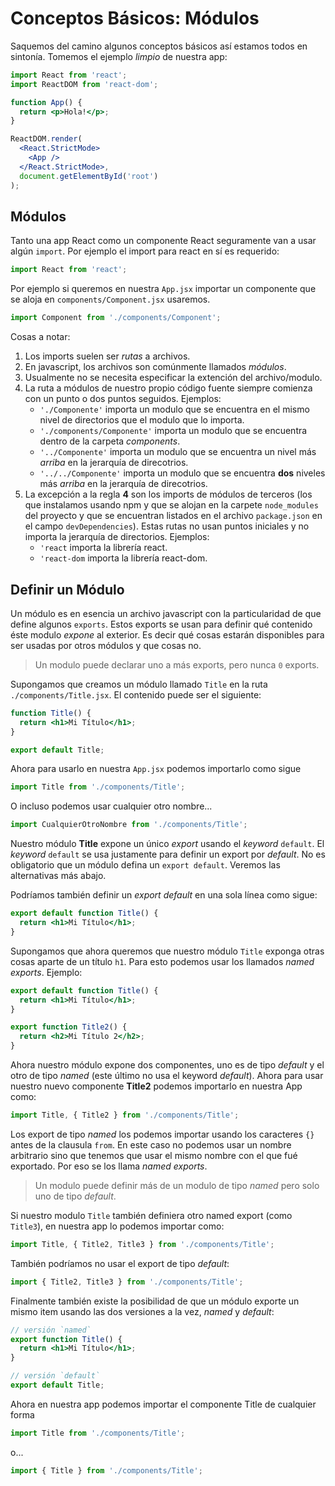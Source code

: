 # Conceptos Básicos: Módulos

Saquemos del camino algunos conceptos básicos así estamos todos en sintonía.
Tomemos el ejemplo _limpio_ de nuestra app:

```jsx
import React from 'react';
import ReactDOM from 'react-dom';

function App() {
  return <p>Hola!</p>;
}

ReactDOM.render(
  <React.StrictMode>
    <App />
  </React.StrictMode>,
  document.getElementById('root')
);
```

## Módulos

Tanto una app React como un componente React seguramente van a usar algún
`import`. Por ejemplo el import para react en sí es requerido:

```jsx
import React from 'react';
```

Por ejemplo si queremos en nuestra `App.jsx` importar un componente que se aloja
en `components/Component.jsx` usaremos.

```jsx
import Component from './components/Component';
```

Cosas a notar:

1. Los imports suelen ser _rutas_ a archivos.
2. En javascript, los archivos son comúnmente llamados _módulos_.
3. Usualmente no se necesita especificar la extención del archivo/modulo.
4. La ruta a módulos de nuestro propio código fuente siempre comienza con un
   punto o dos puntos seguidos. Ejemplos:
   - `'./Componente'` importa un modulo que se encuentra en el mismo nivel de
     directorios que el modulo que lo importa.
   - `'./components/Componente'` importa un modulo que se encuentra dentro de la
     carpeta _components_.
   - `'../Componente'` importa un modulo que se encuentra un nivel más _arriba_
     en la jerarquía de direcotrios.
   - `'../../Componente'` importa un modulo que se encuentra **dos** niveles más
     _arriba_ en la jerarquía de direcotrios.
5. La excepción a la regla **4** son los imports de módulos de terceros (los que
   instalamos usando npm y que se alojan en la carpete `node_modules` del
   proyecto y que se encuentran listados en el archivo `package.json` en el
   campo `devDependencies`). Estas rutas no usan puntos iniciales y no importa
   la jerarquía de directorios. Ejemplos:
   - `'react` importa la librería react.
   - `'react-dom` importa la librería react-dom.

## Definir un Módulo

Un módulo es en esencia un archivo javascript con la particularidad de que
define algunos `exports`. Estos exports se usan para definir qué contenido éste
modulo _expone_ al exterior. Es decir qué cosas estarán disponibles para ser
usadas por otros módulos y que cosas no.

> Un modulo puede declarar uno a más exports, pero nunca `0` exports.

Supongamos que creamos un módulo llamado `Title` en la ruta
`./components/Title.jsx`. El contenido puede ser el siguiente:

```jsx
function Title() {
  return <h1>Mi Título</h1>;
}

export default Title;
```

Ahora para usarlo en nuestra `App.jsx` podemos importarlo como sigue

```jsx
import Title from './components/Title';
```

O incluso podemos usar cualquier otro nombre...

```jsx
import CualquierOtroNombre from './components/Title';
```

Nuestro módulo **Title** expone un único _export_ usando el _keyword_ `default`.
El _keyword_ `default` se usa justamente para definir un export por _default_.
No es obligatorio que un módulo defina un `export default`. Veremos las
alternativas más abajo.

Podríamos también definir un _export default_ en una sola línea como sigue:

```jsx
export default function Title() {
  return <h1>Mi Título</h1>;
}
```

Supongamos que ahora queremos que nuestro módulo `Title` exponga otras cosas
aparte de un título `h1`. Para esto podemos usar los llamados _named exports_.
Ejemplo:

```jsx
export default function Title() {
  return <h1>Mi Título</h1>;
}

export function Title2() {
  return <h2>Mi Título 2</h2>;
}
```

Ahora nuestro módulo expone dos componentes, uno es de tipo _default_ y el otro
de tipo _named_ (este último no usa el keyword _default_). Ahora para usar
nuestro nuevo componente **Title2** podemos importarlo en nuestra App como:

```jsx
import Title, { Title2 } from './components/Title';
```

Los export de tipo _named_ los podemos importar usando los caracteres `{}` antes
de la clausula `from`. En este caso no podemos usar un nombre arbitrario sino
que tenemos que usar el mismo nombre con el que fué exportado. Por eso se los
llama _named exports_.

> Un modulo puede definir más de un modulo de tipo _named_ pero solo uno de tipo
> _default_.

Si nuestro modulo `Title` también definiera otro named export (como `Title3`),
en nuestra app lo podemos importar como:

```jsx
import Title, { Title2, Title3 } from './components/Title';
```

También podríamos no usar el export de tipo _default_:

```jsx
import { Title2, Title3 } from './components/Title';
```

Finalmente también existe la posibilidad de que un módulo exporte un mismo item
usando las dos versiones a la vez, _named_ y _default_:

```jsx
// versión `named`
export function Title() {
  return <h1>Mi Título</h1>;
}

// versión `default`
export default Title;
```

Ahora en nuestra app podemos importar el componente Title de cualquier forma

```jsx
import Title from './components/Title';
```

o...

```jsx
import { Title } from './components/Title';
```
